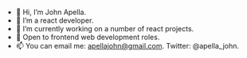 - 👋 Hi, I’m John Apella.  
- 👀 I’m a react developer. 
- 🌱 I’m currently working on a number of react projects. 
- 💞️ Open to frontend web development roles. 
- 📫 You can email me: apellajohn@gmail.com. Twitter: @apella_john. 

<!---
apella1/apella1 is a ✨ special ✨ repository because its `README.md` (this file) appears on your GitHub profile.
You can click the Preview link to take a look at your changes.
--->
